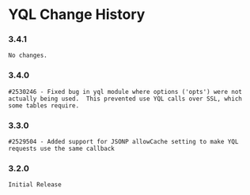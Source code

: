 YQL Change History
==================

### 3.4.1

    No changes.

### 3.4.0
    
    #2530246 - Fixed bug in yql module where options ('opts') were not actually being used.  This prevented use YQL calls over SSL, which some tables require.

### 3.3.0

    #2529504 - Added support for JSONP allowCache setting to make YQL requests use the same callback

### 3.2.0

    Initial Release
